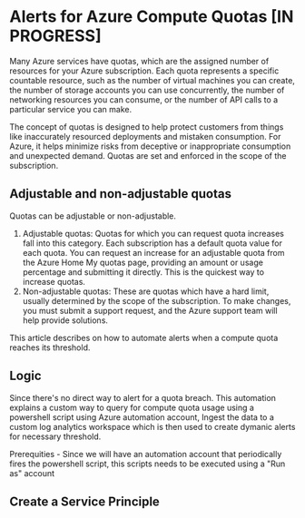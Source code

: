 Alerts for Azure Compute Quotas [IN PROGRESS]
=============================================

Many Azure services have quotas, which are the assigned number of resources for your Azure subscription. Each quota represents a specific countable resource, such as the number of virtual machines you can create, the number of storage accounts you can use concurrently, the number of networking resources you can consume, or the number of API calls to a particular service you can make.

The concept of quotas is designed to help protect customers from things like inaccurately resourced deployments and mistaken consumption. For Azure, it helps minimize risks from deceptive or inappropriate consumption and unexpected demand. Quotas are set and enforced in the scope of the subscription.

Adjustable and non-adjustable quotas
------------------------------------

Quotas can be adjustable or non-adjustable.


1. Adjustable quotas: Quotas for which you can request quota increases fall into this category. Each subscription has a default quota value for each quota. You can request an increase for an adjustable quota from the Azure Home My quotas page, providing an amount or usage percentage and submitting it directly. This is the quickest way to increase quotas.
2. Non-adjustable quotas: These are quotas which have a hard limit, usually determined by the scope of the subscription. To make changes, you must submit a support request, and the Azure support team will help provide solutions.

This article describes on how to automate alerts when a compute quota reaches its threshold. 

Logic
-----

Since there's no direct way to alert for a quota breach. This automation explains a custom way to query for compute quota usage using a powershell script using Azure automation account, Ingest the data to a custom log analytics workspace which is then used to create dymanic alerts for necessary threshold. 

Prerequities - 
Since we will have an automation account that periodically fires the powershell script, this scripts needs to be executed using a "Run as" account

Create a Service Principle
--------------------------

